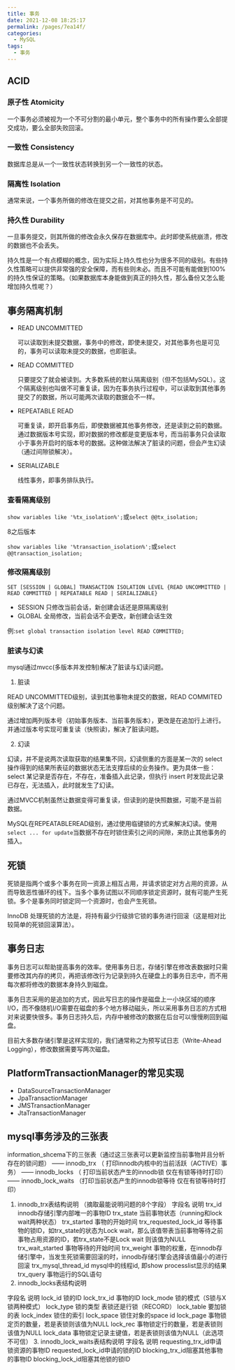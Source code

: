 ```yaml
---
title: 事务
date: 2021-12-08 18:25:17
permalink: /pages/7ea14f/
categories:
  - MySQL
tags:
  - 事务
---
```


## ACID

### 原子性 Atomicity

一个事务必须被视为一个不可分割的最小单元，整个事务中的所有操作要么全部提交成功，要么全部失败回滚。

### 一致性 Consistency

数据库总是从一个一致性状态转换到另一个一致性的状态。

### 隔离性 Isolation

通常来说，一个事务所做的修改在提交之前，对其他事务是不可见的。

### 持久性 Durability

一旦事务提交，则其所做的修改会永久保存在数据库中。此时即使系统崩溃，修改的数据也不会丢失。

持久性是一个有点模糊的概念，因为实际上持久性也分为很多不同的级别。有些持久性策略可以提供非常强的安全保障，而有些则未必。而且不可能有能做到100%的持久性保证的策略。（如果数据库本身能做到真正的持久性，那么备份又怎么能增加持久性呢？）

## 事务隔离机制

- READ UNCOMMITTED

  可以读取到未提交数据，事务中的修改，即使未提交，对其他事务也是可见的，事务可以读取未提交的数据，也即脏读。

- READ COMMITTED

  只要提交了就会被读到。大多数系统的默认隔离级别（但不包括MySQL）。这个隔离级别也叫做不可重复读，因为在事务执行过程中，可以读取到其他事务提交了的数据，所以可能两次读取的数据会不一样。

- REPEATABLE READ

  可重复读，即开启事务后，即使数据被其他事务修改，还是读到之前的数据。通过数据版本号实现，即对数据的修改都是变更版本号，而当前事务只会读取小于事务开启时的版本号的数据。这种做法解决了脏读的问题，但会产生幻读（通过间隙锁解决）。

- SERIALIZABLE

  线性事务，即事务排队执行。

### 查看隔离级别

`show variables like '%tx_isolation%';`或`select @@tx_isolation;`

8之后版本

`show variables like '%transaction_isolation%';`或`select @@transaction_isolation;`

### 修改隔离级别

`SET [SESSION | GLOBAL] TRANSACTION ISOLATION LEVEL {READ UNCOMMITTED | READ COMMITTED | REPEATABLE READ | SERIALIZABLE}`

- SESSION 只修改当前会话，新创建会话还是原隔离级别
- GLOBAL 全局修改，当前会话不会更改，新创建会话生效

例:`set global transaction isolation level READ COMMITTED;`

###  脏读与幻读

mysql通过mvcc(多版本并发控制)解决了脏读与幻读问题。

1. 脏读

READ UNCOMMITTED级别，读到其他事物未提交的数据，READ COMMITED级别解决了这个问题。

通过增加两列版本号（初始事务版本、当前事务版本），更改是在追加行上进行。并通过版本号实现可重复读（快照读)，解决了脏读问题。

2. 幻读

幻读，并不是说两次读取获取的结果集不同，幻读侧重的方面是某一次的 select 操作得到的结果所表征的数据状态无法支撑后续的业务操作。更为具体一些：select 某记录是否存在，不存在，准备插入此记录，但执行 insert 时发现此记录已存在，无法插入，此时就发生了幻读。

通过MVCC机制虽然让数据变得可重复读，但读到的是快照数据，可能不是当前数据。

MySQL在REPEATABLEREAD级别，通过使用临键锁的方式来解决幻读。使用`select ... for update`当数据不存在时锁住索引之间的间隙，来防止其他事务的插入。

## 死锁

死锁是指两个或多个事务在同一资源上相互占用，并请求锁定对方占用的资源，从而导致恶性循环的线下。当多个事务试图以不同顺序锁定资源时，就有可能产生死锁。多个是事务同时锁定同一个资源时，也会产生死锁。

InnoDB 处理死锁的方法是，将持有最少行级排它锁的事务进行回滚（这是相对比较简单的死锁回滚算法）。

## 事务日志

事务日志可以帮助提高事务的效率。使用事务日志，存储引擎在修改表数据时只需要修改其内存的拷贝，再把该修改行为记录到持久在硬盘上的事务日志中，而不用每次都将修改的数据本身持久到磁盘。

事务日志采用的是追加的方式，因此写日志的操作是磁盘上一小块区域的顺序I/O，而不像随机I/O需要在磁盘的多个地方移动磁头，所以采用事务日志的方式相对来说要快很多。事务日志持久后，内存中被修改的数据在后台可以慢慢刷回到磁盘。

目前大多数存储引擎是这样实现的，我们通常称之为预写试日志（Write-Ahead Logging），修改数据需要写两次磁盘。

## PlatformTransactionManager的常见实现

- DataSourceTransactionManager
- JpaTransactionManager
- JMSTransactionManager
- JtaTransactionManager

## mysql事务涉及的三张表

information_shcema下的三张表（通过这三张表可以更新监控当前事物并且分析存在的锁问题）
—— innodb_trx （ 打印innodb内核中的当前活跃（ACTIVE）事务）
—— innodb_locks （ 打印当前状态产生的innodb锁 仅在有锁等待时打印）
—— innodb_lock_waits （打印当前状态产生的innodb锁等待 仅在有锁等待时打印）

1. innodb_trx表结构说明 （摘取最能说明问题的8个字段）
字段名 说明
trx_id innodb存储引擎内部唯一的事物ID
trx_state
当前事物状态（running和lock wait两种状态）
trx_started
事物的开始时间
trx_requested_lock_id 等待事物的锁ID，如trx_state的状态为Lock wait，那么该值带表当前事物等待之前事物占用资源的ID，若trx_state不是Lock wait 则该值为NULL
trx_wait_started 事物等待的开始时间
trx_weight 事物的权重，在innodb存储引擎中，当发生死锁需要回滚的时，innodb存储引擎会选择该值最小的进行回滚
trx_mysql_thread_id mysql中的线程id, 即show processlist显示的结果
trx_query 事物运行的SQL语句
2. innodb_locks表结构说明

字段名 说明
lock_id 锁的ID
lock_trx_id 事物的ID
lock_mode 锁的模式（S锁与X锁两种模式）
lock_type 锁的类型 表锁还是行锁（RECORD）
lock_table 要加锁的表
lock_index 锁住的索引
lock_space 锁住对象的space id
lock_page 事物锁定页的数量，若是表锁则该值为NULL
lock_rec 事物锁定行的数量，若是表锁则该值为NULL
lock_data 事物锁定记录主键值，若是表锁则该值为NULL（此选项不可信）
3. innodb_lock_waits表结构说明
字段名 说明
requesting_trx_id申请锁资源的事物ID
requested_lock_id申请的锁的ID
blocking_trx_id阻塞其他事物的事物ID
blocking_lock_id阻塞其他锁的锁ID